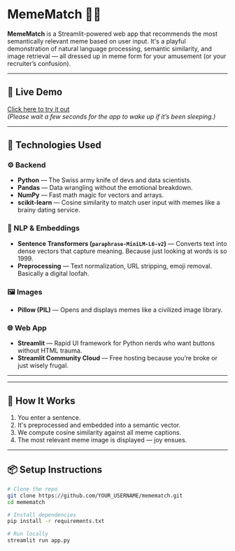 # MemeMatch 🧠😂

**MemeMatch** is a Streamlit-powered web app that recommends the most semantically relevant meme based on user input. It's a playful demonstration of natural language processing, semantic similarity, and image retrieval — all dressed up in meme form for your amusement (or your recruiter’s confusion).

---

## 🚀 Live Demo
[Click here to try it out](https://memematch.streamlit.app)  
_(Please wait a few seconds for the app to wake up if it’s been sleeping.)_

---

## 🧰 Technologies Used

### ⚙️ Backend
- **Python** — The Swiss army knife of devs and data scientists.
- **Pandas** — Data wrangling without the emotional breakdown.
- **NumPy** — Fast math magic for vectors and arrays.
- **scikit-learn** — Cosine similarity to match user input with memes like a brainy dating service.

### 🤖 NLP & Embeddings
- **Sentence Transformers (`paraphrase-MiniLM-L6-v2`)** — Converts text into dense vectors that capture meaning. Because just looking at words is so 1999.
- **Preprocessing** — Text normalization, URL stripping, emoji removal. Basically a digital loofah.

### 🖼️ Images
- **Pillow (PIL)** — Opens and displays memes like a civilized image library.

### 🌐 Web App
- **Streamlit** — Rapid UI framework for Python nerds who want buttons without HTML trauma.
- **Streamlit Community Cloud** — Free hosting because you’re broke or just wisely frugal.

---

---

## 📝 How It Works
1. You enter a sentence.
2. It's preprocessed and embedded into a semantic vector.
3. We compute cosine similarity against all meme captions.
4. The most relevant meme image is displayed — joy ensues.

---

## 📦 Setup Instructions
```bash
# Clone the repo
git clone https://github.com/YOUR_USERNAME/memematch.git
cd memematch

# Install dependencies
pip install -r requirements.txt

# Run locally
streamlit run app.py


